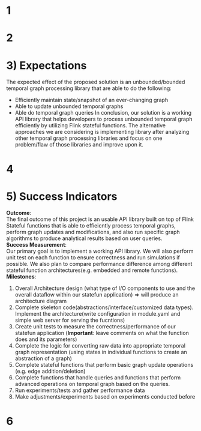 # 1

# 2

# 3) Expectations

The expected effect of the proposed solution is an unbounded/bounded temporal graph processing library that are able to do the following:
- Efficiently maintain state/snapshot of an ever-changing graph
- Able to update unbounded temporal graphs
- Able do temporal graph queries
In conclusion, our solution is a working API library that helps developers to process unbounded temporal graph efficiently by utilizing Flink stateful functions.
The alternative approaches we are considering is implementing library after analyzing other temporal graph processing libraries and focus on one problem/flaw of those libraries and improve upon it.

# 4

# 5) Success Indicators  
__Outcome__:  
The final outcome of this project is an usable API library built on top of Flink Stateful functions that is able to effieicntly process temporal graphs, perform graph updates and modifications, and also run specific graph algorithms to produce analytical results based on user queries.  
__Success Measurement__:  
Our primary goal is to implement a working API library. We will also perform unit test on each function to ensure correctness and run simulations if possible. We also plan to compare performance difference among different stateful function architectures(e.g. embedded and remote functions).   
__Milestones__:  
1. Overall Architecture design (what type of I/O components to use and the overall dataflow within our statefun application) => will produce an architecture diagram
2. Complete skeleton code(abstractions/interface/customized data types). Implement the architecture(write configuration in module.yaml and simple web server for serving the fucntions)
3. Create unit tests to measure the correctness/performance of our statefun application (__Important__: leave comments on what the function does and its parameters)
4. Complete the logic for converting raw data into appropriate temporal graph representation (using states in individual functions to create an abstraction of a graph)
5. Complete stateful functions that perform basic graph update operations (e.g. edge addition/deletion)
6. Complete functions that handle queries and functions that perform advanced operations on temporal graph based on the queries.
7. Run experiments/tests and gather performance data
8. Make adjustments/experiments based on experiments conducted before
# 6
